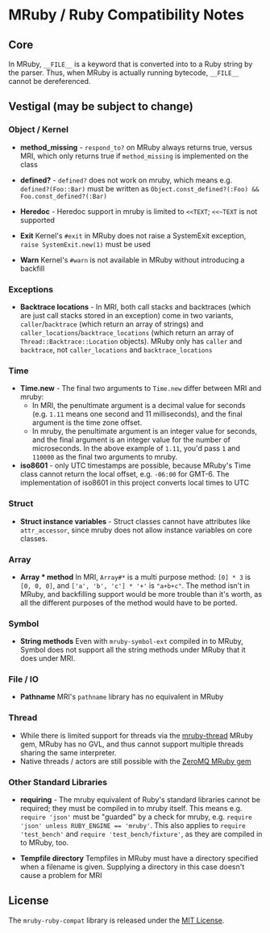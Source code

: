 # MRuby / Ruby Compatibility Notes

## Core

In MRuby, `__FILE__` is a keyword that is converted into to a Ruby string by the parser. Thus, when MRuby is actually running bytecode, `__FILE__` cannot be dereferenced.

## Vestigal (may be subject to change)

### Object / Kernel

- **method_missing** - `respond_to?` on MRuby always returns true, versus MRI, which only returns true if `method_missing` is implemented on the class

- **defined?** - `defined?` does not work on mruby, which means e.g. `defined?(Foo::Bar)` must be written as `Object.const_defined?(:Foo) && Foo.const_defined?(:Bar)`

- **Heredoc** - Heredoc support in mruby is limited to `<<TEXT`; `<<~TEXT` is not supported

- **Exit** Kernel's `#exit` in MRuby does not raise a SystemExit exception, `raise SystemExit.new(1)` must be used

- **Warn** Kernel's `#warn` is not available in MRuby without introducing a backfill

### Exceptions

- **Backtrace locations** - In MRI, both call stacks and backtraces (which are just call stacks stored in an exception) come in two variants, `caller`/`backtrace` (which return an array of strings) and `caller_locations`/`backtrace_locations` (which return an array of `Thread::Backtrace::Location` objects). MRuby only has `caller` and `backtrace`, not `caller_locations` and `backtrace_locations`

### Time

- **Time.new** - The final two arguments to `Time.new` differ between MRI and mruby:
  - In MRI, the penultimate argument is a decimal value for seconds (e.g. `1.11` means one second and 11 milliseconds), and the final argument is the time zone offset.
  - In mruby, the penultimate argument is an integer value for seconds, and the final argument is an integer value for the number of microseconds. In the above example of `1.11`, you'd pass `1` and `110000` as the final two arguments to mruby.
- **iso8601** - only UTC timestamps are possible, because MRuby's Time class cannot return the local offset, e.g. `-06:00` for GMT-6. The implementation of iso8601 in this project converts local times to UTC

### Struct

- **Struct instance variables** - Struct classes cannot have attributes like `attr_accessor`, since mruby does not allow instance variables on core classes.

### Array

- **Array * method** In MRI, `Array#*` is a multi purpose method: `[0] * 3` is `[0, 0, 0]`, and `['a', 'b', 'c'] * '+'` is `"a+b+c"`. The method isn't in MRuby, and backfilling support would be more trouble than it's worth, as all the different purposes of the method would have to be ported.

### Symbol

- **String methods** Even with `mruby-symbol-ext` compiled in to MRuby, Symbol does not support all the string methods under MRuby that it does under MRI.

### File / IO

- **Pathname** MRI's `pathname` library has no equivalent in MRuby

### Thread

- While there is limited support for threads via the [mruby-thread](https://github.com/mattn/mruby-thread) MRuby gem, MRuby has no GVL, and thus cannot support multiple threads sharing the same interpreter.
- Native threads / actors are still possible with the [ZeroMQ MRuby gem](https://github.com/zeromq/mruby-zmq)

### Other Standard Libraries

- **requiring** - The mruby equivalent of Ruby's standard libraries cannot be required; they must be compiled in to mruby itself. This means e.g. `require 'json'` must be "guarded" by a check for mruby, e.g. `require 'json' unless RUBY_ENGINE == 'mruby'`. This also applies to `require 'test_bench'` and `require 'test_bench/fixture'`, as they are compiled in to MRuby, too.

- **Tempfile directory** Tempfiles in MRuby must have a directory specified when a filename is given. Supplying a directory in this case doesn't cause a problem for MRI

## License

The `mruby-ruby-compat` library is released under the [MIT License](https://github.com/test-bench/mruby-ruby-compat/blob/master/MIT-License.txt).
